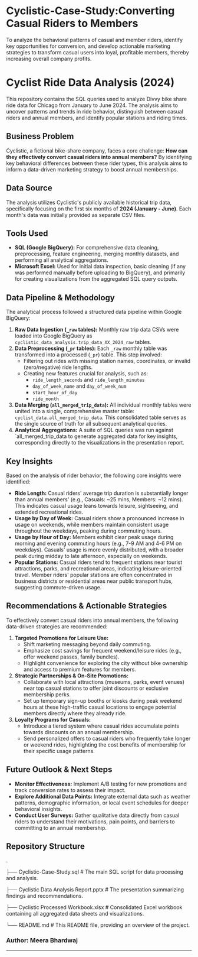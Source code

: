 # Cyclistic-Case-Study:Converting Casual Riders to Members
To analyze the behavioral patterns of casual and member riders, identify key opportunities for conversion, and develop actionable marketing strategies to transform casual users into loyal, profitable members, thereby increasing overall company profits.
# Cyclist Ride Data Analysis (2024)

This repository contains the SQL queries used to analyze Divvy bike share ride data for Chicago from January to June 2024. The analysis aims to uncover patterns and trends in ride behavior, distinguish between casual riders and annual members, and identify popular stations and riding times.

## Business Problem

Cyclistic, a fictional bike-share company, faces a core challenge: **How can they effectively convert casual riders into annual members?** By identifying key behavioral differences between these rider types, this analysis aims to inform a data-driven marketing strategy to boost annual memberships.

## Data Source

The analysis utilizes Cyclistic's publicly available historical trip data, specifically focusing on the first six months of **2024 (January - June)**. Each month's data was initially provided as separate CSV files.

## Tools Used

* **SQL (Google BigQuery):** For comprehensive data cleaning, preprocessing, feature engineering, merging monthly datasets, and performing all analytical aggregations.
* **Microsoft Excel:** Used for initial data inspection, basic cleaning (if any was performed manually before uploading to BigQuery), and primarily for creating visualizations from the aggregated SQL query outputs.

## Data Pipeline & Methodology

The analytical process followed a structured data pipeline within Google BigQuery:

1.  **Raw Data Ingestion (`_raw` tables):** Monthly raw trip data CSVs were loaded into Google BigQuery as `cyclistic_data_analysis.trip_data_XX_2024_raw` tables.
2.  **Data Preprocessing (`_pr` tables):** Each `_raw` monthly table was transformed into a processed (`_pr`) table. This step involved:
    * Filtering out rides with missing station names, coordinates, or invalid (zero/negative) ride lengths.
    * Creating new features crucial for analysis, such as:
        * `ride_length_seconds` and `ride_length_minutes`
        * `day_of_week_name` and `day_of_week_num`
        * `start_hour_of_day`
        * `ride_month`
3.  **Data Merging (`all_merged_trip_data`):** All individual monthly tables were united into a single, comprehensive master table: `cyclist_data.all_merged_trip_data`. This consolidated table serves as the single source of truth for all subsequent analytical queries.
4.  **Analytical Aggregations:** A suite of SQL queries was run against `all_merged_trip_data to generate aggregated data for key insights, corresponding directly to the visualizations in the presentation report.

## Key Insights

Based on the analysis of rider behavior, the following core insights were identified:

* **Ride Length:** Casual riders' average trip duration is substantially longer than annual members' (e.g., Casuals: ~25 mins, Members: ~12 mins). This indicates casual usage leans towards leisure, sightseeing, and extended recreational rides.
* **Usage by Day of Week:** Casual riders show a pronounced increase in usage on weekends, while members maintain consistent usage throughout the weekdays, peaking during commuting hours.
* **Usage by Hour of Day:** Members exhibit clear peak usage during morning and evening commuting hours (e.g., 7-9 AM and 4-6 PM on weekdays). Casuals' usage is more evenly distributed, with a broader peak during midday to late afternoon, especially on weekends.
* **Popular Stations:** Casual riders tend to frequent stations near tourist attractions, parks, and recreational areas, indicating leisure-oriented travel. Member riders' popular stations are often concentrated in business districts or residential areas near public transport hubs, suggesting commute-driven usage.


## Recommendations & Actionable Strategies

To effectively convert casual riders into annual members, the following data-driven strategies are recommended:

1.  **Targeted Promotions for Leisure Use:**
    * Shift marketing messaging beyond daily commuting.
    * Emphasize cost savings for frequent weekend/leisure rides (e.g., offer weekend passes, family bundles).
    * Highlight convenience for exploring the city without bike ownership and access to premium features for members.
2.  **Strategic Partnerships & On-Site Promotions:**
    * Collaborate with local attractions (museums, parks, event venues) near top casual stations to offer joint discounts or exclusive membership perks.
    * Set up temporary sign-up booths or kiosks during peak weekend hours at these high-traffic casual locations to engage potential members directly where they already ride.
3.  **Loyalty Programs for Casuals:**
    * Introduce a tiered system where casual rides accumulate points towards discounts on an annual membership.
    * Send personalized offers to casual riders who frequently take longer or weekend rides, highlighting the cost benefits of membership for their specific usage patterns.

## Future Outlook & Next Steps

* **Monitor Effectiveness:** Implement A/B testing for new promotions and track conversion rates to assess their impact.
* **Explore Additional Data Points:** Integrate external data such as weather patterns, demographic information, or local event schedules for deeper behavioral insights.
* **Conduct User Surveys:** Gather qualitative data directly from casual riders to understand their motivations, pain points, and barriers to committing to an annual membership.

## Repository Structure
.

├── Cyclistic-Case-Study.sql   # The main SQL script for data processing and analysis.

├── Cyclistic Data Analysis Report.pptx   # The presentation summarizing findings and recommendations.

├── Cyclistic Processed Workbook.xlsx     # Consolidated Excel workbook containing all aggregated data sheets and visualizations.

└── README.md                           # This README file, providing an overview of the project.


### **Author:** **Meera Bhardwaj**

---
